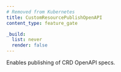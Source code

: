```yaml
---
# Removed from Kubernetes
title: CustomResourcePublishOpenAPI
content_type: feature_gate

_build:
  list: never
  render: false
---
```

Enables publishing of CRD OpenAPI specs.
